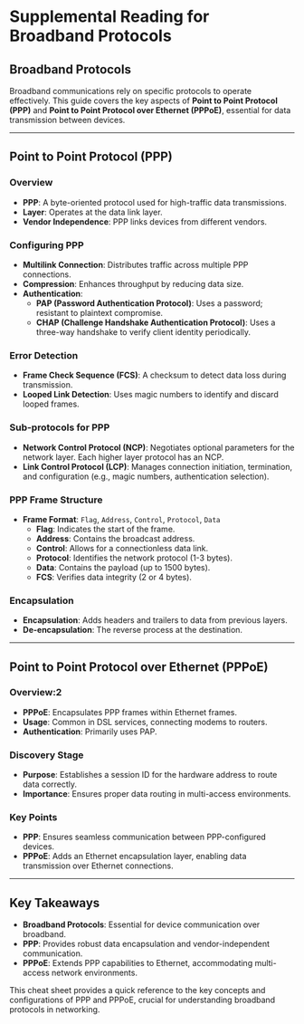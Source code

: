 # Supplemental Reading for Broadband Protocols

## Broadband Protocols

Broadband communications rely on specific protocols to operate effectively. This guide covers the key aspects of **Point to Point Protocol (PPP)** and **Point to Point Protocol over Ethernet (PPPoE)**, essential for data transmission between devices.

---

## **Point to Point Protocol (PPP)**

### Overview

- **PPP**: A byte-oriented protocol used for high-traffic data transmissions.
- **Layer**: Operates at the data link layer.
- **Vendor Independence**: PPP links devices from different vendors.

### Configuring PPP

- **Multilink Connection**: Distributes traffic across multiple PPP connections.
- **Compression**: Enhances throughput by reducing data size.
- **Authentication**:
  - **PAP (Password Authentication Protocol)**: Uses a password; resistant to plaintext compromise.
  - **CHAP (Challenge Handshake Authentication Protocol)**: Uses a three-way handshake to verify client identity periodically.

### Error Detection

- **Frame Check Sequence (FCS)**: A checksum to detect data loss during transmission.
- **Looped Link Detection**: Uses magic numbers to identify and discard looped frames.

### Sub-protocols for PPP

- **Network Control Protocol (NCP)**: Negotiates optional parameters for the network layer. Each higher layer protocol has an NCP.
- **Link Control Protocol (LCP)**: Manages connection initiation, termination, and configuration (e.g., magic numbers, authentication selection).

### PPP Frame Structure

- **Frame Format**: `Flag`, `Address`, `Control`, `Protocol`, `Data`
  - **Flag**: Indicates the start of the frame.
  - **Address**: Contains the broadcast address.
  - **Control**: Allows for a connectionless data link.
  - **Protocol**: Identifies the network protocol (1-3 bytes).
  - **Data**: Contains the payload (up to 1500 bytes).
  - **FCS**: Verifies data integrity (2 or 4 bytes).

### Encapsulation

- **Encapsulation**: Adds headers and trailers to data from previous layers.
- **De-encapsulation**: The reverse process at the destination.

---

## **Point to Point Protocol over Ethernet (PPPoE)**

### Overview:2

- **PPPoE**: Encapsulates PPP frames within Ethernet frames.
- **Usage**: Common in DSL services, connecting modems to routers.
- **Authentication**: Primarily uses PAP.

### Discovery Stage

- **Purpose**: Establishes a session ID for the hardware address to route data correctly.
- **Importance**: Ensures proper data routing in multi-access environments.

### Key Points

- **PPP**: Ensures seamless communication between PPP-configured devices.
- **PPPoE**: Adds an Ethernet encapsulation layer, enabling data transmission over Ethernet connections.

---

## Key Takeaways

- **Broadband Protocols**: Essential for device communication over broadband.
- **PPP**: Provides robust data encapsulation and vendor-independent communication.
- **PPPoE**: Extends PPP capabilities to Ethernet, accommodating multi-access network environments.

This cheat sheet provides a quick reference to the key concepts and configurations of PPP and PPPoE, crucial for understanding broadband protocols in networking.
